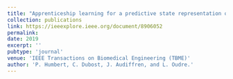 ```yaml
---
title: "Apprenticeship learning for a predictive state representation of anesthesia"
collection: publications
link: https://ieeexplore.ieee.org/document/8906052
permalink: 
date: 2019
excerpt: ''
pubtype: 'journal'
venue: 'IEEE Transactions on Biomedical Engineering (TBME)'
author: 'P. Humbert, C. Dubost, J. Audiffren, and L. Oudre.'
---
```

